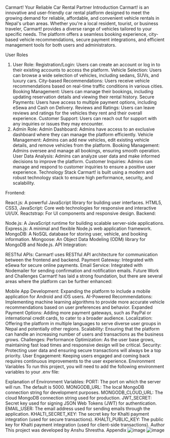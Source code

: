 Carmart! Your Reliable Car Rental Partner
Introduction
Carmart! is an innovative and user-friendly car rental platform designed to meet the growing demand for reliable, affordable, and convenient vehicle rentals in Nepal's urban areas. Whether you're a local resident, tourist, or business traveler, Carmart! provides a diverse range of vehicles tailored to your specific needs. The platform offers a seamless booking experience, city-based vehicle recommendations, secure payment integrations, and efficient management tools for both users and administrators.

User Roles
1. User Role:
Registration/Login: Users can create an account or log in to their existing accounts to access the platform.
Vehicle Selection: Users can browse a wide selection of vehicles, including sedans, SUVs, and luxury cars.
City-based Recommendations: Users receive vehicle recommendations based on real-time traffic conditions in various cities.
Booking Management: Users can manage their bookings, including updating reservation details and viewing their rental history.
Secure Payments: Users have access to multiple payment options, including eSewa and Cash on Delivery.
Reviews and Ratings: Users can leave reviews and ratings for the vehicles they rent and their overall experience.
Customer Support: Users can reach out for support with any inquiries or issues they may encounter.
2. Admin Role:
Admin Dashboard: Admins have access to an exclusive dashboard where they can manage the platform efficiently.
Vehicle Management: Admins can add new vehicles, edit existing vehicle details, and remove vehicles from the platform.
Booking Management: Admins oversee and manage all bookings, ensuring smooth operation.
User Data Analysis: Admins can analyze user data and make informed decisions to improve the platform.
Customer Inquiries: Admins can manage and respond to customer inquiries to ensure a positive user experience.
Technology Stack
Carmart! is built using a modern and robust technology stack to ensure high performance, security, and scalability.

Frontend:

React.js: A powerful JavaScript library for building user interfaces.
HTML5, CSS3, JavaScript: Core web technologies for responsive and interactive UI/UX.
Reactstrap: For UI components and responsive design.
Backend:

Node.js: A JavaScript runtime for building scalable server-side applications.
Express.js: A minimal and flexible Node.js web application framework.
MongoDB: A NoSQL database for storing user, vehicle, and booking information.
Mongoose: An Object Data Modeling (ODM) library for MongoDB and Node.js.
API Integration:

RESTful APIs: Carmart! uses RESTful API architecture for communication between the frontend and backend.
Payment Gateway: Integrated with eSewa for secure online payments.
Email Service: Integrated with Nodemailer for sending confirmation and notification emails.
Future Work and Challenges
Carmart! has laid a strong foundation, but there are several areas where the platform can be further enhanced:

Mobile App Development: Expanding the platform to include a mobile application for Android and iOS users.
AI-Powered Recommendations: Implementing machine learning algorithms to provide more accurate vehicle recommendations based on user preferences and behavior.
Expanded Payment Options: Adding more payment gateways, such as PayPal or international credit cards, to cater to a broader audience.
Localization: Offering the platform in multiple languages to serve diverse user groups in Nepal and potentially other regions.
Scalability: Ensuring that the platform can handle an increasing number of users and transactions as the business grows.
Challenges:
Performance Optimization: As the user base grows, maintaining fast load times and responsive design will be critical.
Security: Protecting user data and ensuring secure transactions will always be a top priority.
User Engagement: Keeping users engaged and coming back requires continuous improvements to the user experience.
Environment Variables
To run this project, you will need to add the following environment variables to your .env file:

Explanation of Environment Variables:
PORT: The port on which the server will run. The default is 5000.
MONGODB_URL: The local MongoDB connection string for development purposes.
MONGODB_CLOUD_URL: The cloud MongoDB connection string used for production.
JWT_SECRET: Secret key used for signing JSON Web Tokens (JWT) for authentication.
EMAIL_USER: The email address used for sending emails through the application.
KHALTI_SECRET_KEY: The secret key for Khalti payment integration (used for secure transactions).
KHALTI_PUBLIC_KEY: The public key for Khalti payment integration (used for client-side transactions).
Author
This project was developed by Anshu Shrestha.
Appendix
![image](https://github.com/user-attachments/assets/08d83874-2e1e-4671-bd07-952fc707c1f2)
![image](https://github.com/user-attachments/assets/77995a2b-1a5f-4706-a4dd-b9dc5c0b14b1)












